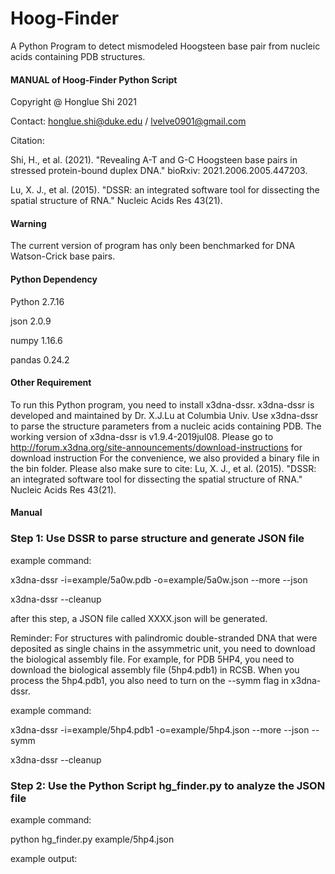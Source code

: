# Hoog-Finder
A Python Program to detect mismodeled Hoogsteen base pair from nucleic acids containing PDB structures.

#### MANUAL of Hoog-Finder Python Script ####
Copyright @ Honglue Shi 2021

Contact: honglue.shi@duke.edu / lvelve0901@gmail.com

Citation:

Shi, H., et al. (2021). "Revealing A-T and G-C Hoogsteen base pairs in stressed protein-bound duplex DNA." bioRxiv: 2021.2006.2005.447203.

Lu, X. J., et al. (2015). "DSSR: an integrated software tool for dissecting the spatial structure of RNA." Nucleic Acids Res 43(21).

#### Warning ####
The current version of program has only been benchmarked for DNA Watson-Crick base pairs.

#### Python Dependency ####
Python 2.7.16

json 2.0.9

numpy 1.16.6

pandas 0.24.2

#### Other Requirement ####
To run this Python program, you need to install x3dna-dssr.
x3dna-dssr is developed and maintained by Dr. X.J.Lu at Columbia Univ.
Use x3dna-dssr to parse the structure parameters from a nucleic acids containing PDB.
The working version of x3dna-dssr is v1.9.4-2019jul08.
Please go to http://forum.x3dna.org/site-announcements/download-instructions for download instruction
For the convenience, we also provided a binary file in the bin folder.
Please also make sure to cite:
Lu, X. J., et al. (2015). "DSSR: an integrated software tool for dissecting the spatial structure of RNA." Nucleic Acids Res 43(21).

#### Manual ####
### Step 1: Use DSSR to parse structure and generate JSON file ###
example command:

x3dna-dssr -i=example/5a0w.pdb -o=example/5a0w.json --more --json

x3dna-dssr --cleanup

after this step, a JSON file called XXXX.json will be generated.

Reminder:
For structures with palindromic double-stranded DNA that were deposited as single chains in the assymmetric unit,
you need to download the biological assembly file.
For example, for PDB 5HP4, you need to download the biological assembly file (5hp4.pdb1) in RCSB.
When you process the 5hp4.pdb1, you also need to turn on the --symm flag in x3dna-dssr.

example command:

x3dna-dssr -i=example/5hp4.pdb1 -o=example/5hp4.json --more --json --symm

x3dna-dssr --cleanup


### Step 2: Use the Python Script hg_finder.py to analyze the JSON file ###
example command:

python hg_finder.py example/5hp4.json

example output:
